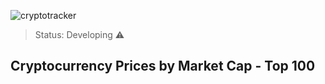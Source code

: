 ![cryptotracker](https://user-images.githubusercontent.com/45853301/150681607-2f76b025-55c0-4c4f-8891-2aa1d9d2fcbf.gif)

> Status: Developing ⚠️

## Cryptocurrency Prices by Market Cap - Top 100
